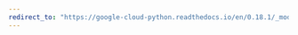 ```yaml
---
redirect_to: "https://google-cloud-python.readthedocs.io/en/0.18.1/_modules/gcloud/bigquery/query.html"
---
```

